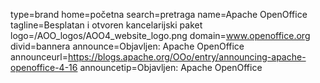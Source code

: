type=brand
home=početna
search=pretraga
name=Apache OpenOffice
tagline=Besplatan i otvoren kancelarijski paket
logo=/AOO_logos/AOO4_website_logo.png
domain=www.openoffice.org
divid=bannera
announce=Objavljen: Apache OpenOffice
announceurl=https://blogs.apache.org/OOo/entry/announcing-apache-openoffice-4-16
announcetip=Objavljen: Apache OpenOffice
~~~~~~
